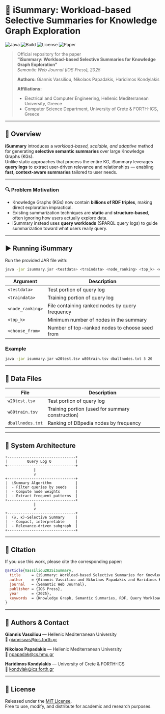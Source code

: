 # 🧠 iSummary: Workload-based Selective Summaries for Knowledge Graph Exploration

![Java](https://img.shields.io/badge/Java-16%2B-blue?style=flat-square)
![Build](https://img.shields.io/badge/build-passing-brightgreen?style=flat-square)
![License](https://img.shields.io/badge/license-MIT-lightgrey?style=flat-square)
![Paper](https://img.shields.io/badge/paper-Semantic_Web_Journal_2025-lightblue?style=flat-square)

> Official repository for the paper  
> **“iSummary: Workload-based Selective Summaries for Knowledge Graph Exploration”**  
> *Semantic Web Journal (IOS Press), 2025*  
>  
> **Authors:** Giannis Vassiliou, Nikolaos Papadakis, Haridimos Kondylakis  
>  
> **Affiliations:**  
> - Electrical and Computer Engineering, Hellenic Mediterranean University, Greece  
> - Computer Science Department, University of Crete & FORTH-ICS, Greece  

---

## 📘 Overview

**iSummary** introduces a *workload-based, scalable, and adaptive* method for generating **selective semantic summaries** over large Knowledge Graphs (KGs).  
Unlike static approaches that process the entire KG, iSummary leverages **query logs** to extract user-driven relevance and relationships — enabling **fast, context-aware summaries** tailored to user needs.

---

### 🔍 Problem Motivation

- Knowledge Graphs (KGs) now contain **billions of RDF triples**, making direct exploration impractical.  
- Existing summarization techniques are **static** and **structure-based**, often ignoring how users actually explore data.  
- iSummary instead uses **query workloads** (SPARQL query logs) to guide summarization toward what users really query.

---

## ▶️ Running iSummary

Run the provided JAR file with:

```bash
java -jar isummary.jar <testdata> <traindata> <node_ranking> <top_k> <choose_from>
```

| Argument | Description |
|-----------|-------------|
| `<testdata>` | Test portion of query log |
| `<traindata>` | Training portion of query log |
| `<node_ranking>` | File containing ranked nodes by query frequency |
| `<top_k>` | Minimum number of nodes in the summary |
| `<choose_from>` | Number of top-ranked nodes to choose seed from |

### **Example**
```bash
java -jar isummary.jar w20test.tsv w80train.tsv dballnodes.txt 5 20
```

---

## 📂 Data Files

| File | Description |
|------|--------------|
| `w20test.tsv` | Test portion of query log |
| `w80train.tsv` | Training portion (used for summary construction) |
| `dballnodes.txt` | Ranking of DBpedia nodes by frequency |

---

## 🧩 System Architecture

```
+-------------------------------+
|         Query Log Q           |
+-------------------------------+
             |
             v
+-------------------------------+
|  iSummary Algorithm           |
|  - Filter queries by seeds    |
|  - Compute node weights       |
|  - Extract frequent patterns  |
+-------------------------------+
             |
             v
+-------------------------------+
|  (λ, κ)-Selective Summary     |
|  - Compact, interpretable     |
|  - Relevance-driven subgraph  |
+-------------------------------+
```

---

## 📄 Citation

If you use this work, please cite the corresponding paper:

```bibtex
@article{Vassiliou2025iSummary,
  title     = {iSummary: Workload-based Selective Summaries for Knowledge Graph Exploration},
  author    = {Giannis Vassiliou and Nikolaos Papadakis and Haridimos Kondylakis},
  journal   = {Semantic Web Journal},
  publisher = {IOS Press},
  year      = {2025},
  keywords  = {Knowledge Graph, Semantic Summaries, RDF, Query Workloads}
}
```

---

## 🤝 Authors & Contact

**Giannis Vassiliou** — Hellenic Mediterranean University  
📧 [giannisvas@ics.forth.gr](mailto:giannisvas@ics.forth.gr)

**Nikolaos Papadakis** — Hellenic Mediterranean University  
📧 [npapadak@cs.hmu.gr](mailto:npapadak@cs.hmu.gr)

**Haridimos Kondylakis** — University of Crete & FORTH-ICS  
📧 [kondylak@ics.forth.gr](mailto:kondylak@ics.forth.gr)

---

## 📜 License

Released under the [MIT License](LICENSE).  
Free to use, modify, and distribute for academic and research purposes.
